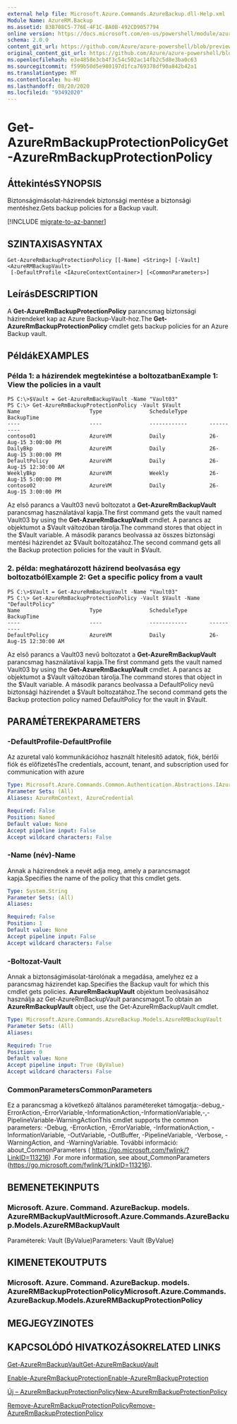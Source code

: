 ```yaml
---
external help file: Microsoft.Azure.Commands.AzureBackup.dll-Help.xml
Module Name: AzureRM.Backup
ms.assetid: B3B708C5-776E-4F1C-BA0B-492CD9057794
online version: https://docs.microsoft.com/en-us/powershell/module/azurerm.backup/get-azurermbackupprotectionpolicy
schema: 2.0.0
content_git_url: https://github.com/Azure/azure-powershell/blob/preview/src/ResourceManager/AzureBackup/Commands.AzureBackup/help/Get-AzureRmBackupProtectionPolicy.md
original_content_git_url: https://github.com/Azure/azure-powershell/blob/preview/src/ResourceManager/AzureBackup/Commands.AzureBackup/help/Get-AzureRmBackupProtectionPolicy.md
ms.openlocfilehash: e3e4858e3cb4f3c54c502ac14fb2c5d8e3ba0c63
ms.sourcegitcommit: f599b50d5e980197d1fca769378df90a842b42a1
ms.translationtype: MT
ms.contentlocale: hu-HU
ms.lasthandoff: 08/20/2020
ms.locfileid: "93492020"
---
```

# <span data-ttu-id="f29a6-101">Get-AzureRmBackupProtectionPolicy</span><span class="sxs-lookup"><span data-stu-id="f29a6-101">Get-AzureRmBackupProtectionPolicy</span></span>

## <span data-ttu-id="f29a6-102">Áttekintés</span><span class="sxs-lookup"><span data-stu-id="f29a6-102">SYNOPSIS</span></span>
<span data-ttu-id="f29a6-103">Biztonságimásolat-házirendek biztonsági mentése a biztonsági mentéshez.</span><span class="sxs-lookup"><span data-stu-id="f29a6-103">Gets backup policies for a Backup vault.</span></span>

[!INCLUDE [migrate-to-az-banner](../../includes/migrate-to-az-banner.md)]

## <span data-ttu-id="f29a6-104">SZINTAXISA</span><span class="sxs-lookup"><span data-stu-id="f29a6-104">SYNTAX</span></span>

```
Get-AzureRmBackupProtectionPolicy [[-Name] <String>] [-Vault] <AzureRMBackupVault>
 [-DefaultProfile <IAzureContextContainer>] [<CommonParameters>]
```

## <span data-ttu-id="f29a6-105">Leírás</span><span class="sxs-lookup"><span data-stu-id="f29a6-105">DESCRIPTION</span></span>
<span data-ttu-id="f29a6-106">A **Get-AzureRmBackupProtectionPolicy** parancsmag biztonsági házirendeket kap az Azure Backup-Vault-hoz.</span><span class="sxs-lookup"><span data-stu-id="f29a6-106">The **Get-AzureRmBackupProtectionPolicy** cmdlet gets backup policies for an Azure Backup vault.</span></span>

## <span data-ttu-id="f29a6-107">Példák</span><span class="sxs-lookup"><span data-stu-id="f29a6-107">EXAMPLES</span></span>

### <span data-ttu-id="f29a6-108">Példa 1: a házirendek megtekintése a boltozatban</span><span class="sxs-lookup"><span data-stu-id="f29a6-108">Example 1: View the policies in a vault</span></span>
```
PS C:\>$Vault = Get-AzureRmBackupVault -Name "Vault03"
PS C:\> Get-AzureRmBackupProtectionPolicy -Vault $Vault 
Name                      Type               ScheduleType       BackupTime
----                      ----               ------------       ----------
contoso01                 AzureVM            Daily              26-Aug-15 3:00:00 PM
DailyBkp                  AzureVM            Daily              26-Aug-15 3:00:00 PM
DefaultPolicy             AzureVM            Daily              26-Aug-15 12:30:00 AM
WeeklyBkp                 AzureVM            Weekly             26-Aug-15 5:00:00 PM
contoso02                 AzureVM            Daily              26-Aug-15 3:00:00 PM
```

<span data-ttu-id="f29a6-109">Az első parancs a Vault03 nevű boltozatot a **Get-AzureRmBackupVault** parancsmag használatával kapja.</span><span class="sxs-lookup"><span data-stu-id="f29a6-109">The first command gets the vault named Vault03 by using the **Get-AzureRmBackupVault** cmdlet.</span></span>
<span data-ttu-id="f29a6-110">A parancs az objektumot a $Vault változóban tárolja.</span><span class="sxs-lookup"><span data-stu-id="f29a6-110">The command stores that object in the $Vault variable.</span></span>
<span data-ttu-id="f29a6-111">A második parancs beolvassa az összes biztonsági mentési házirendet az $Vault boltozatához.</span><span class="sxs-lookup"><span data-stu-id="f29a6-111">The second command gets all the Backup protection policies for the vault in $Vault.</span></span>

### <span data-ttu-id="f29a6-112">2. példa: meghatározott házirend beolvasása egy boltozatból</span><span class="sxs-lookup"><span data-stu-id="f29a6-112">Example 2: Get a specific policy from a vault</span></span>
```
PS C:\>$Vault = Get-AzureRmBackupVault -Name "Vault03"
PS C:\> Get-AzureRmBackupProtectionPolicy -Vault $Vault -Name "DefaultPolicy"
Name                      Type               ScheduleType       BackupTime
----                      ----               ------------       ----------
DefaultPolicy             AzureVM            Daily              26-Aug-15 12:30:00 AM
```

<span data-ttu-id="f29a6-113">Az első parancs a Vault03 nevű boltozatot a **Get-AzureRmBackupVault** parancsmag használatával kapja.</span><span class="sxs-lookup"><span data-stu-id="f29a6-113">The first command gets the vault named Vault03 by using the **Get-AzureRmBackupVault** cmdlet.</span></span>
<span data-ttu-id="f29a6-114">A parancs az objektumot a $Vault változóban tárolja.</span><span class="sxs-lookup"><span data-stu-id="f29a6-114">The command stores that object in the $Vault variable.</span></span>
<span data-ttu-id="f29a6-115">A második parancs beolvassa a DefaultPolicy nevű biztonsági házirendet a $Vault boltozatához.</span><span class="sxs-lookup"><span data-stu-id="f29a6-115">The second command gets the Backup protection policy named DefaultPolicy for the vault in $Vault.</span></span>

## <span data-ttu-id="f29a6-116">PARAMÉTEREK</span><span class="sxs-lookup"><span data-stu-id="f29a6-116">PARAMETERS</span></span>

### <span data-ttu-id="f29a6-117">-DefaultProfile</span><span class="sxs-lookup"><span data-stu-id="f29a6-117">-DefaultProfile</span></span>
<span data-ttu-id="f29a6-118">Az azuretal való kommunikációhoz használt hitelesítő adatok, fiók, bérlői fiók és előfizetés</span><span class="sxs-lookup"><span data-stu-id="f29a6-118">The credentials, account, tenant, and subscription used for communication with azure</span></span>

```yaml
Type: Microsoft.Azure.Commands.Common.Authentication.Abstractions.IAzureContextContainer
Parameter Sets: (All)
Aliases: AzureRmContext, AzureCredential

Required: False
Position: Named
Default value: None
Accept pipeline input: False
Accept wildcard characters: False
```

### <span data-ttu-id="f29a6-119">-Name (név)</span><span class="sxs-lookup"><span data-stu-id="f29a6-119">-Name</span></span>
<span data-ttu-id="f29a6-120">Annak a házirendnek a nevét adja meg, amely a parancsmagot kapja.</span><span class="sxs-lookup"><span data-stu-id="f29a6-120">Specifies the name of the policy that this cmdlet gets.</span></span>

```yaml
Type: System.String
Parameter Sets: (All)
Aliases:

Required: False
Position: 1
Default value: None
Accept pipeline input: False
Accept wildcard characters: False
```

### <span data-ttu-id="f29a6-121">-Boltozat</span><span class="sxs-lookup"><span data-stu-id="f29a6-121">-Vault</span></span>
<span data-ttu-id="f29a6-122">Annak a biztonságimásolat-tárolónak a megadása, amelyhez ez a parancsmag házirendet kap.</span><span class="sxs-lookup"><span data-stu-id="f29a6-122">Specifies the Backup vault for which this cmdlet gets policies.</span></span>
<span data-ttu-id="f29a6-123">**AzureRmBackupVault** objektum beolvasásához használja az Get-AzureRmBackupVault parancsmagot.</span><span class="sxs-lookup"><span data-stu-id="f29a6-123">To obtain an **AzureRmBackupVault** object, use the Get-AzureRmBackupVault cmdlet.</span></span>

```yaml
Type: Microsoft.Azure.Commands.AzureBackup.Models.AzureRMBackupVault
Parameter Sets: (All)
Aliases:

Required: True
Position: 0
Default value: None
Accept pipeline input: True (ByValue)
Accept wildcard characters: False
```

### <span data-ttu-id="f29a6-124">CommonParameters</span><span class="sxs-lookup"><span data-stu-id="f29a6-124">CommonParameters</span></span>
<span data-ttu-id="f29a6-125">Ez a parancsmag a következő általános paramétereket támogatja:-debug,-ErrorAction,-ErrorVariable,-InformationAction,-InformationVariable,-,-PipelineVariable-WarningAction</span><span class="sxs-lookup"><span data-stu-id="f29a6-125">This cmdlet supports the common parameters: -Debug, -ErrorAction, -ErrorVariable, -InformationAction, -InformationVariable, -OutVariable, -OutBuffer, -PipelineVariable, -Verbose, -WarningAction, and -WarningVariable.</span></span> <span data-ttu-id="f29a6-126">További információ: about_CommonParameters ( https://go.microsoft.com/fwlink/?LinkID=113216) .</span><span class="sxs-lookup"><span data-stu-id="f29a6-126">For more information, see about_CommonParameters (https://go.microsoft.com/fwlink/?LinkID=113216).</span></span>

## <span data-ttu-id="f29a6-127">BEMENETEK</span><span class="sxs-lookup"><span data-stu-id="f29a6-127">INPUTS</span></span>

### <span data-ttu-id="f29a6-128">Microsoft. Azure. Command. AzureBackup. models. AzureRMBackupVault</span><span class="sxs-lookup"><span data-stu-id="f29a6-128">Microsoft.Azure.Commands.AzureBackup.Models.AzureRMBackupVault</span></span>
<span data-ttu-id="f29a6-129">Paraméterek: Vault (ByValue)</span><span class="sxs-lookup"><span data-stu-id="f29a6-129">Parameters: Vault (ByValue)</span></span>

## <span data-ttu-id="f29a6-130">KIMENETEK</span><span class="sxs-lookup"><span data-stu-id="f29a6-130">OUTPUTS</span></span>

### <span data-ttu-id="f29a6-131">Microsoft. Azure. Command. AzureBackup. models. AzureRMBackupProtectionPolicy</span><span class="sxs-lookup"><span data-stu-id="f29a6-131">Microsoft.Azure.Commands.AzureBackup.Models.AzureRMBackupProtectionPolicy</span></span>

## <span data-ttu-id="f29a6-132">MEGJEGYZI</span><span class="sxs-lookup"><span data-stu-id="f29a6-132">NOTES</span></span>

## <span data-ttu-id="f29a6-133">KAPCSOLÓDÓ HIVATKOZÁSOK</span><span class="sxs-lookup"><span data-stu-id="f29a6-133">RELATED LINKS</span></span>

[<span data-ttu-id="f29a6-134">Get-AzureRmBackupVault</span><span class="sxs-lookup"><span data-stu-id="f29a6-134">Get-AzureRmBackupVault</span></span>](./Get-AzureRmBackupVault.md)

[<span data-ttu-id="f29a6-135">Enable-AzureRmBackupProtection</span><span class="sxs-lookup"><span data-stu-id="f29a6-135">Enable-AzureRmBackupProtection</span></span>](./Enable-AzureRmBackupProtection.md)

[<span data-ttu-id="f29a6-136">Új – AzureRmBackupProtectionPolicy</span><span class="sxs-lookup"><span data-stu-id="f29a6-136">New-AzureRmBackupProtectionPolicy</span></span>](./New-AzureRmBackupProtectionPolicy.md)

[<span data-ttu-id="f29a6-137">Remove-AzureRmBackupProtectionPolicy</span><span class="sxs-lookup"><span data-stu-id="f29a6-137">Remove-AzureRmBackupProtectionPolicy</span></span>](./Remove-AzureRmBackupProtectionPolicy.md)


